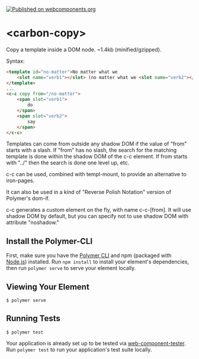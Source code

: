[![Published on webcomponents.org](https://img.shields.io/badge/webcomponents.org-published-blue.svg)](https://www.webcomponents.org/element/bahrus/carbon-copy)

# \<carbon-copy\>

Copy a template inside a DOM node.  ~1.4kb (minified/gzipped).


Syntax:

```html
<template id="no-matter">No matter what we
    <slot name="verb1"></slot> (no matter what we <slot name="verb2"></slot>)
</template>
...
<c-c copy from="/no-matter">
    <span slot="verb1">
        do
    </span>
    <span slot="verb2">
        say
    </span>
</c-c>
```

Templates can come from outside any shadow DOM if the value of "from" starts with a slash.  If "from" has no slash, the search for the matching template is done within the shadow DOM of the c-c element.  If from starts with "../" then the search is done one level up, etc.

c-c can be used, combined with templ-mount, to provide an alternative to iron-pages.

It can also be used in a kind of "Reverse Polish Notation" version of Polymer's dom-if.

c-c generates a custom element on the fly, with name c-c-[from].  It will use shadow DOM by default, but you can specify not to use shadow DOM with attribute "noshadow."

## Install the Polymer-CLI

First, make sure you have the [Polymer CLI](https://www.npmjs.com/package/polymer-cli) and npm (packaged with [Node.js](https://nodejs.org)) installed. Run `npm install` to install your element's dependencies, then run `polymer serve` to serve your element locally.

## Viewing Your Element

```
$ polymer serve
```

## Running Tests

```
$ polymer test
```

Your application is already set up to be tested via [web-component-tester](https://github.com/Polymer/web-component-tester). Run `polymer test` to run your application's test suite locally.
